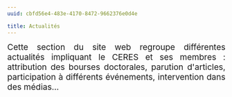 ```yaml
---
uuid: cbfd56e4-483e-4170-8472-9662376e0d4e

title: Actualités
---
```


<div style="position:relative; font-size:19px; text-align: justify; text-justify: inter-word;">Cette section du site web regroupe différentes actualités impliquant le CERES et ses membres : attribution des bourses doctorales, parution d'articles, participation à différents événements, intervention dans des médias...</div>